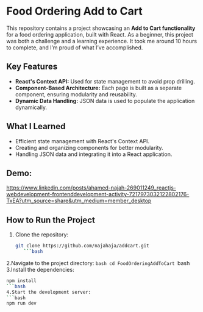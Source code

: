 # Food Ordering Add to Cart

This repository contains a project showcasing an **Add to Cart functionality** for a food ordering application, built with React. As a beginner, this project was both a challenge and a learning experience. It took me around 10 hours to complete, and I’m proud of what I’ve accomplished.

## Key Features

- **React's Context API:** Used for state management to avoid prop drilling.
- **Component-Based Architecture:** Each page is built as a separate component, ensuring modularity and reusability.
- **Dynamic Data Handling:** JSON data is used to populate the application dynamically.

## What I Learned

- Efficient state management with React's Context API.
- Creating and organizing components for better modularity.
- Handling JSON data and integrating it into a React application.

## Demo:
https://www.linkedin.com/posts/ahamed-najah-269011249_reactjs-webdevelopment-frontenddevelopment-activity-7217973032122802176-TxEA?utm_source=share&utm_medium=member_desktop

## How to Run the Project

1. Clone the repository:
   ```bash
   git clone https://github.com/najahaja/addcart.git
      ```bash
2.Navigate to the project directory:
      ```bash
cd FoodOrderingAddToCart
         ```bash
3.Install the dependencies:
   ```bash
npm install
   ```bash
4.Start the development server:
   ```bash
npm run dev
